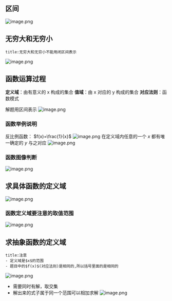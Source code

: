 ## 区间
![image.png](https://s1.vika.cn/space/2024/05/26/935724ec9ac445c0be0cece2da503aa1)
## 无穷大和无穷小
```ad-attention
title:无穷大和无穷小不能用闭区间表示
```
![image.png](https://s1.vika.cn/space/2024/05/26/fc94d1143a8c46ca8d95b071c9da7a04)
## 函数运算过程
**定义域**：由有意义的 x 构成的集合
**值域**：由 x 对应的 y 构成的集合
**对应法则**：函数模式

解题用区间表示
![image.png](https://s1.vika.cn/space/2024/05/26/3919549d0e2b4e22885e36843f186ccf)
### 函数举例说明
反比例函数： $f(x)=\frac{1}{x}$ 
![image.png](https://s1.vika.cn/space/2024/05/28/295c6ad2b39e4e8bb0649f5eb524bc28)
在定义域内任意的一个 $x$ 都有唯一确定的 $y$ 与之对应
![image.png](https://s1.vika.cn/space/2024/05/28/66aa70c59481470f92585e7b8ad59b2c)
### 函数图像判断
![image.png](https://s1.vika.cn/space/2024/05/28/e0bae0ef36c84d02b4c2544b8a279a12)
## 求具体函数的定义域
![image.png](https://s1.vika.cn/space/2024/05/28/238cdfcf2bf745dd938ee44644cc5782)
### 函数定义域要注意的取值范围
![image.png](https://s1.vika.cn/space/2024/05/27/4bb2cf3da4e1468189ecde2b2f49edd2)
## 求抽象函数的定义域
```ad-attention
title:注意
- 定义域是$x$的范围
- 题目中的$f(x)$(对应法则)是相同的,所以括号里面的是相同的
```
![image.png](https://s1.vika.cn/space/2024/05/31/1fb9892a3a894c40bb86f1b2cd1afff9)
- 需要同时有解，取交集
- 解出来的式子属于同一个范围可以相加求解
![image.png](https://s1.vika.cn/space/2024/05/31/f043053bab514066ac29213a096039b2)
 